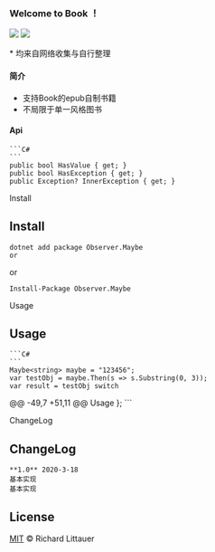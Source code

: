 ### Welcome to Book ！

 <p align="left">
 	<img src='https://img.shields.io/github/workflow/status/Obsoletes/Maybe/.NET Core'>
 	<img src='https://img.shields.io/nuget/v/Observer.Maybe.svg'>
 </p>
* 均来自网络收集与自行整理

 #### 简介
 - 支持Book的epub自制书籍
 - 不局限于单一风格图书

 #### Api


 	```C#
 	```
 	public bool HasValue { get; }
 	public bool HasException { get; }
 	public Exception? InnerException { get; }


 Install
 ## Install

 	dotnet add package Observer.Maybe 
 	or

 or

 	Install-Package Observer.Maybe

 Usage
 ## Usage

 	```C#
 	```
 	Maybe<string> maybe = "123456";
 	var testObj = maybe.Then(s => s.Substring(0, 3));
 	var result = testObj switch
 @@ -49,7 +51,11 @@ Usage
 	};
 	```

 ChangeLog
 ## ChangeLog

 	**1.0** 2020-3-18
 	基本实现
 	基本实现

 ## License

 [MIT](LICENSE) © Richard Littauer

